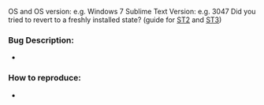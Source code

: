 OS and OS version: e.g. Windows 7
Sublime Text Version: e.g. 3047
Did you tried to revert to a freshly installed state? (guide for [ST2](http://www.sublimetext.com/docs/2/revert.html) and [ST3](http://www.sublimetext.com/docs/2/revert.html))

### Bug Description:
- 

### How to reproduce:
- 
